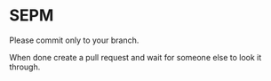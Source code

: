 # SEPM
Please commit only to your branch.

When done create a pull request and wait for someone else to look it through.
